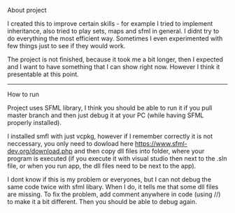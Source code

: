 About project

I created this to improve certain skills - for example I tried to implement inheritance, also tried to play sets, maps and sfml in general. I didnt try to do everything the most efficient way. Sometimes I even experimented with few things just to see if they would work. 

The project is not finished, because it took me a bit longer, then I expected and I want to have something that I can show right now. However I think it presentable at this point.

---------------------------------------------------------------------------

How to run

Project uses SFML library, I think you should be able to run it if you pull master branch and then just debug it at your PC (while having SFML properly installed).

I installed smfl with just vcpkg, however if I remember correctly it is not neccessary, you only need to dowload here https://www.sfml-dev.org/download.php and then copy dll files into folder, where your program is executed (if you execute it with visual studio then next to the .sln file, or when you run app, the dll files need to be next to the app).

I dont know if this is my problem or everyones, but I can not debug the same code twice with sfml libary. When I do, it tells me that some dll files are missing. To fix the problem, add comment anywhere in code (using //) to make it a bit different. Then you should be able to debug again.
